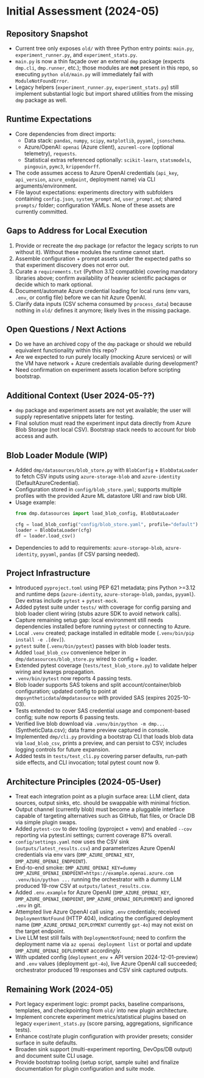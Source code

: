 # Initial Assessment (2024-05)

## Repository Snapshot
- Current tree only exposes `old/` with three Python entry points: `main.py`, `experiment_runner.py`, and `experiment_stats.py`.
- `main.py` is now a thin façade over an external `dmp` package (expects `dmp.cli`, `dmp.runner`, etc.); those modules are **not** present in this repo, so executing `python old/main.py` will immediately fail with `ModuleNotFoundError`.
- Legacy helpers (`experiment_runner.py`, `experiment_stats.py`) still implement substantial logic but import shared utilities from the missing `dmp` package as well.

## Runtime Expectations
- Core dependencies from direct imports:
  - Data stack: `pandas`, `numpy`, `scipy`, `matplotlib`, `pyyaml`, `jsonschema`.
  - Azure/OpenAI: `openai` (Azure client), `azureml-core` (optional telemetry), `requests`.
  - Statistical extras referenced optionally: `scikit-learn`, `statsmodels`, `pingouin`, `pymc3`, `krippendorff`.
- The code assumes access to Azure OpenAI credentials (`api_key`, `api_version`, `azure_endpoint`, deployment name) via CLI arguments/environment.
- File layout expectations: experiments directory with subfolders containing `config.json`, `system_prompt.md`, `user_prompt.md`; shared `prompts/` folder; configuration YAMLs. None of these assets are currently committed.

## Gaps to Address for Local Execution
1. Provide or recreate the `dmp` package (or refactor the legacy scripts to run without it). Without these modules the runtime cannot start.
2. Assemble configuration + prompt assets under the expected paths so that experiment discovery does not error out.
3. Curate a `requirements.txt` (Python 3.12 compatible) covering mandatory libraries above; confirm availability of heavier scientific packages or decide which to mark optional.
4. Document/automate Azure credential loading for local runs (env vars, `.env`, or config file) before we can hit Azure OpenAI.
5. Clarify data inputs (CSV schema consumed by `process_data`) because nothing in `old/` defines it anymore; likely lives in the missing package.

## Open Questions / Next Actions
- Do we have an archived copy of the `dmp` package or should we rebuild equivalent functionality within this repo?
- Are we expected to run purely locally (mocking Azure services) or will the VM have network + Azure credentials available during development?
- Need confirmation on experiment assets location before scripting bootstrap.

## Additional Context (User 2024-05-??)
- `dmp` package and experiment assets are not yet available; the user will supply representative snippets later for testing.
- Final solution must read the experiment input data directly from Azure Blob Storage (not local CSV). Bootstrap stack needs to account for blob access and auth.

## Blob Loader Module (WIP)
- Added `dmp/datasources/blob_store.py` with `BlobConfig` + `BlobDataLoader` to fetch CSV inputs using `azure-storage-blob` and `azure-identity` (DefaultAzureCredential).
- Configuration stored in `config/blob_store.yaml`; supports multiple profiles with the provided Azure ML datastore URI and raw blob URI.
- Usage example:
  ```python
  from dmp.datasources import load_blob_config, BlobDataLoader

  cfg = load_blob_config("config/blob_store.yaml", profile="default")
  loader = BlobDataLoader(cfg)
  df = loader.load_csv()
  ```
- Dependencies to add to requirements: `azure-storage-blob`, `azure-identity`, `pyyaml`, `pandas` (if CSV parsing needed).

## Project Infrastructure
- Introduced `pyproject.toml` using PEP 621 metadata; pins Python >=3.12 and runtime deps (`azure-identity`, `azure-storage-blob`, `pandas`, `pyyaml`). Dev extras include `pytest` + `pytest-mock`.
- Added pytest suite under `tests/` with coverage for config parsing and blob loader client wiring (stubs azure SDK to avoid network calls).
- Capture remaining setup gap: local environment still needs dependencies installed before running `pytest` or connecting to Azure.
- Local `.venv` created; package installed in editable mode (`.venv/bin/pip install -e .[dev]`).
- `pytest` suite (`.venv/bin/pytest`) passes with blob loader tests.
- Added `load_blob_csv` convenience helper in `dmp/datasources/blob_store.py` wired to config + loader.
- Extended pytest coverage (`tests/test_blob_store.py`) to validate helper wiring and kwargs propagation.
- `.venv/bin/pytest` now reports 4 passing tests.
- Blob loader supports SAS tokens and split account/container/blob configuration; updated config to point at `dmpsyntheticdata`/`dmpdatasource` with provided SAS (expires 2025-10-03).
- Tests extended to cover SAS credential usage and component-based config; suite now reports 6 passing tests.
- Verified live blob download via `.venv/bin/python -m dmp...` (SyntheticData.csv); data frame preview captured in console.
- Implemented `dmp/cli.py` providing a bootstrap CLI that loads blob data via `load_blob_csv`, prints a preview, and can persist to CSV; includes logging controls for future expansion.
- Added tests in `tests/test_cli.py` covering parser defaults, run-path side effects, and CLI invocation; total pytest count now 9.

## Architecture Principles (2024-05-User)
- Treat each integration point as a plugin surface area: LLM client, data sources, output sinks, etc. should be swappable with minimal friction.
- Output channel (currently blob) must become a pluggable interface capable of targeting alternatives such as GitHub, flat files, or Oracle DB via simple plugin swaps.
- Added `pytest-cov` to dev tooling (pyproject + venv) and enabled `--cov` reporting via pytest.ini settings; current coverage 87% overall.
- `config/settings.yaml` now uses the CSV sink (`outputs/latest_results.csv`) and parameterizes Azure OpenAI credentials via env vars (`DMP_AZURE_OPENAI_KEY`, `DMP_AZURE_OPENAI_ENDPOINT`).
- End-to-end smoke: `DMP_AZURE_OPENAI_KEY=dummy DMP_AZURE_OPENAI_ENDPOINT=https://example.openai.azure.com .venv/bin/python ...` running the orchestrator with a dummy LLM produced 19-row CSV at `outputs/latest_results.csv`.
- Added `.env.example` for Azure OpenAI (`DMP_AZURE_OPENAI_KEY`, `DMP_AZURE_OPENAI_ENDPOINT`, `DMP_AZURE_OPENAI_DEPLOYMENT`) and ignored `.env` in git.
- Attempted live Azure OpenAI call using `.env` credentials; received `DeploymentNotFound` (HTTP 404), indicating the configured deployment name (`DMP_AZURE_OPENAI_DEPLOYMENT` currently `gpt-4o`) may not exist on the target endpoint.
- Live LLM test still fails with `DeploymentNotFound`; need to confirm the deployment name via `az openai deployment list` or portal and update `DMP_AZURE_OPENAI_DEPLOYMENT` accordingly.
- With updated config (`deployment_env` + API version 2024-12-01-preview) and `.env` values (deployment `gpt-4o`), live Azure OpenAI call succeeded; orchestrator produced 19 responses and CSV sink captured outputs.

## Remaining Work (2024-05)
- Port legacy experiment logic: prompt packs, baseline comparisons, templates, and checkpointing from `old/` into new plugin architecture.
- Implement concrete experiment metrics/statistical plugins based on legacy `experiment_stats.py` (score parsing, aggregations, significance tests).
- Enhance cost/rate plugin configuration with provider presets; consider surface in suite defaults.
- Broaden sink support (multi-experiment reporting, DevOps/DB output) and document suite CLI usage.
- Provide bootstrap tooling (setup script, sample suite) and finalize documentation for plugin configuration and suite mode.
